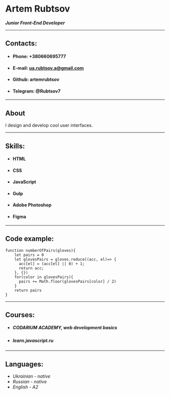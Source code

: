 # Artem Rubtsov
***Junior Front-End Developer***
*******************

## Contacts: 
* #### Phone:  +380660695777
* #### E-mail: ua.rubtsov.a@gmail.com 
* #### Github: artemrubtsov
* #### Telegram: @Rubtsov7
*****************

## About
I design and develop cool user interfaces.

************
## Skills:
* #### HTML
* #### CSS
* #### JavaScript
* #### Gulp
* #### Adobe Photoshop
* #### Figma
****************

## Code example: 
```
function numberOfPairs(gloves){
    let pairs = 0
    let glovesPairs = gloves.reduce((acc, el)=> {
      acc[el] = (acc[el] || 0) + 1;
      return acc;
    }, {})
    for(color in glovesPairs){
      pairs += Math.floor(glovesPairs[color] / 2)
    }
    return pairs
}
```
*************
## Courses:
* ##### CODARIUM ACADEMY, web development basics
* ##### learn.javascript.ru 
*************
## Languages:
-  *Ukrainian - native*
- *Russian - native*
- *English - A2*